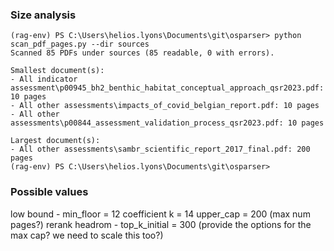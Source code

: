 
### Size analysis
```
(rag-env) PS C:\Users\helios.lyons\Documents\git\osparser> python scan_pdf_pages.py --dir sources
Scanned 85 PDFs under sources (85 readable, 0 with errors).

Smallest document(s):
- All indicator assessment\p00945_bh2_benthic_habitat_conceptual_approach_qsr2023.pdf: 10 pages
- All other assessments\impacts_of_covid_belgian_report.pdf: 10 pages
- All other assessments\p00844_assessment_validation_process_qsr2023.pdf: 10 pages

Largest document(s):
- All other assessments\sambr_scientific_report_2017_final.pdf: 200 pages
(rag-env) PS C:\Users\helios.lyons\Documents\git\osparser> 
```

### Possible values
low bound - min_floor = 12
coefficient k = 14
upper_cap = 200 (max num pages?)
rerank headrom - top_k_initial = 300 (provide the options for the max cap? we need to scale this too?)